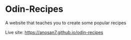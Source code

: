 # Odin-Recipes

A website that teaches you to create some popular recipes

Live site: https://anosan7.github.io/odin-recipes
